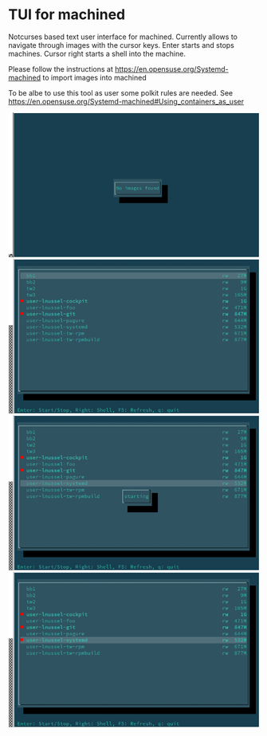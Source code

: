 # TUI for machined

Notcurses based text user interface for machined. Currently allows
to navigate through images with the cursor keys. Enter starts and
stops machines. Cursor right starts a shell into the machine.

Please follow the instructions at
https://en.opensuse.org/Systemd-machined to import images into
machined

To be albe to use this tool as user some polkit rules are needed.
See https://en.opensuse.org/Systemd-machined#Using_containers_as_user

![screenshot1](doc/mat1.png)
![screenshot2](doc/mat2.png)
![screenshot3](doc/mat3.png)
![screenshot4](doc/mat4.png)
